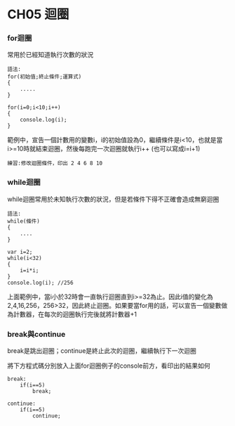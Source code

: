 # CH05 迴圈

### for迴圈

常用於已經知道執行次數的狀況

    語法:
    for(初始值;終止條件;運算式)
    {
        .....
    }

    for(i=0;i<10;i++)
    {
        console.log(i);
    }

範例中，宣告一個計數用的變數i，i的初始值設為0，繼續條件是i<10，也就是當i>=10時就結束迴圈，然後每跑完一次迴圈就執行i++ (也可以寫成i=i+1)

    練習:修改迴圈條件，印出 2 4 6 8 10


### while迴圈

while迴圈常用於未知執行次數的狀況，但是若條件下得不正確會造成無窮迴圈

    語法:
    while(條件)
    {
        ....
    }

    var i=2;
    while(i<32)
    {
        i=i*i;
    }
    console.log(i); //256

上面範例中，當i小於32時會一直執行迴圈直到i>=32為止。因此i值的變化為2,4,16,256，256>32，因此終止迴圈。如果要當for用的話，可以宣告一個變數做為計數器，在每次的迴圈執行完後就將計數器+1

### break與continue

break是跳出迴圈；continue是終止此次的迴圈，繼續執行下一次迴圈

將下方程式碼分別放入上面for迴圈例子的console前方，看印出的結果如何

    break:
        if(i==5)
            break;

    continue:
        if(i==5)
            continue;